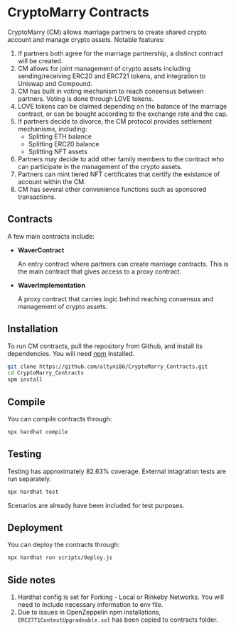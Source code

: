 # CryptoMarry Contracts 

CryptoMarry (CM) allows marriage partners to create shared crypto account and manage crypto assets. Notable features:

1. If partners both agree for the marriage partnership, a distinct contract will be created. 
2. CM allows for joint management of crypto assets including sending/receiving ERC20 and ERC721 tokens, and integration to Uniswap and Compound.
3. CM has built in voting mechanism to reach consensus between partners. Voting is done through LOVE tokens. 
4. LOVE tokens can be claimed depending on the balance of the marriage contract, or can be bought according to the exchange rate and the cap. 
5. If partners decide to divorce, the CM protocol provides settlement mechanisms, including: 
    - Splitting ETH balance 
    - Splitting ERC20 balance 
    - Splitting NFT assets
6. Partners may decide to add other family members to the contract who can participate in the management of the crypto assets.  
7. Partners can mint tiered NFT certificates that certify the existance of account within the CM. 
8. CM has several other convenience functions such as sponsored transactions. 

## Contracts 

A few main contracts include: 

- **WaverContract**

  An entry contract where partners can create marriage contracts. This is the main contract that gives access to a proxy contract.

- **WaverImplementation**

  A proxy contract that carries logic behind reaching consensus and management of crypto assets. 

## Installation

To run CM contracts, pull the repository from Github, and install its dependencies. You will need [npm](https://docs.npmjs.com/cli/install) installed.

```bash
git clone https://github.com/altyni86/CryptoMarry_Contracts.git
cd CryptoMarry_Contracts
npm install
```

## Compile

You can compile contracts through:

```bash
npx hardhat compile
```

## Testing 

Testing has approximately 82.63% coverage. External intagration tests are run separately. 

```bash
npx hardhat test

```

Scenarios are already have been included for test purposes.

## Deployment 

You can deploy the contracts through: 

```bash
npx hardhat run scripts/deploy.js
```

## Side notes

1. Hardhat config is set for Forking - Local or Rinkeby Networks. You will need to include necessary information to env file.
2. Due to issues in OpenZeppelin npm installations, `ERC2771ContextUpgradeable.sol` has been copied to contracts folder. 
